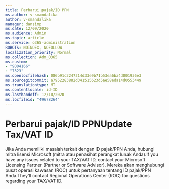 ```yaml
---
title: Perbarui pajak/ID PPN
ms.author: v-smandalika
author: v-smandalika
manager: dansimp
ms.date: 12/09/2020
ms.audience: Admin
ms.topic: article
ms.service: o365-administration
ROBOTS: NOINDEX, NOFOLLOW
localization_priority: Normal
ms.collection: Adm_O365
ms.custom:
- "9004166"
- "7323"
ms.openlocfilehash: 086b91c3247214d33e9b71b53ea6ba4d001936e3
ms.sourcegitcommit: a7952283882d341515623d5ae58eda14d0553449
ms.translationtype: MT
ms.contentlocale: id-ID
ms.lasthandoff: 12/10/2020
ms.locfileid: "49678264"
---
```

# <a name="update-taxvat-id"></a><span data-ttu-id="96854-102">Perbarui pajak/ID PPN</span><span class="sxs-lookup"><span data-stu-id="96854-102">Update Tax/VAT ID</span></span>

<span data-ttu-id="96854-103">Jika Anda memiliki masalah terkait dengan ID pajak/PPN Anda, hubungi mitra lisensi Microsoft (mitra atau penasihat perangkat lunak Anda).</span><span class="sxs-lookup"><span data-stu-id="96854-103">If you have any issues related to your TAX/VAT ID, contact your Microsoft Licensing Partner (Partner or Software Advisor).</span></span> <span data-ttu-id="96854-104">Mereka akan menghubungi pusat operasi kawasan (ROC) untuk pertanyaan tentang ID pajak/PPN Anda.</span><span class="sxs-lookup"><span data-stu-id="96854-104">They'll contact Regional Operations Center (ROC) for questions regarding your TAX/VAT ID.</span></span> 